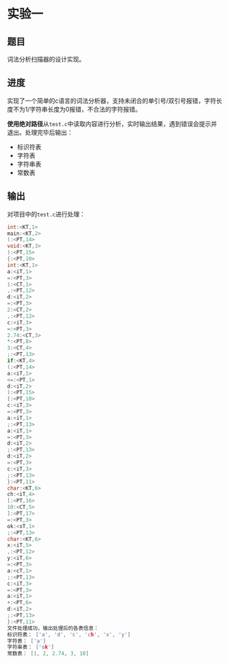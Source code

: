# 实验一

## 题目

词法分析扫描器的设计实现。

## 进度

实现了一个简单的c语言的词法分析器，支持未闭合的单引号/双引号报错，字符长度不为1/字符串长度为0报错，不合法的字符报错。

**使用绝对路径**从`test.c`中读取内容进行分析，实时输出结果，遇到错误会提示并退出。处理完毕后输出：

+   标识符表
+   字符表
+   字符串表
+   常数表

## 输出

对项目中的`test.c`进行处理：

```c
int:<KT,1>
main:<KT,2>
(:<PT,14>
void:<KT,3>
):<PT,15>
{:<PT,10>
int:<KT,1>
a:<iT,1>
=:<PT,3>
1:<CT,1>
,:<PT,12>
d:<iT,2>
=:<PT,3>
2:<CT,2>
,:<PT,12>
c:<iT,3>
=:<PT,3>
2.74:<CT,3>
*:<PT,8>
3:<CT,4>
;:<PT,13>
if:<KT,4>
(:<PT,14>
a:<iT,1>
<=:<PT,1>
d:<iT,2>
):<PT,15>
{:<PT,10>
c:<iT,3>
=:<PT,3>
a:<iT,1>
;:<PT,13>
a:<iT,1>
=:<PT,3>
d:<iT,2>
;:<PT,13>
d:<iT,2>
=:<PT,3>
c:<iT,3>
;:<PT,13>
}:<PT,11>
char:<KT,6>
ch:<iT,4>
[:<PT,16>
10:<CT,5>
]:<PT,17>
=:<PT,3>
ok:<sT,1>
;:<PT,13>
char:<KT,6>
x:<iT,5>
,:<PT,12>
y:<iT,6>
=:<PT,3>
a:<cT,1>
;:<PT,13>
c:<iT,3>
=:<PT,3>
a:<iT,1>
+:<PT,6>
d:<iT,2>
;:<PT,13>
}:<PT,11>
文件处理成功，输出处理后的各表信息：
标识符表： ['a', 'd', 'c', 'ch', 'x', 'y']
字符表： ['a']
字符串表： ['ok']
常数表： [1, 2, 2.74, 3, 10]
```

